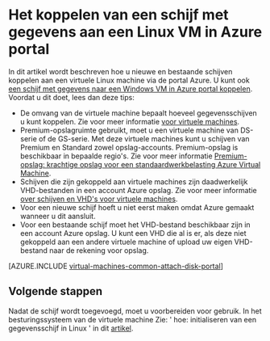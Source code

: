 <properties
    pageTitle="Een schijf met gegevens koppelen aan een VM Linux | Microsoft Azure"
    description="Het nieuwe of bestaande gegevensschijf koppelen aan een Linux VM in Azure portal met behulp van het implementatiemodel Resource Manager."
    services="virtual-machines-linux"
    documentationCenter=""
    authors="cynthn"
    manager="timlt"
    editor=""
    tags="azure-resource-manager"/>

<tags
    ms.service="virtual-machines-linux"
    ms.workload="infrastructure-services"
    ms.tgt_pltfrm="vm-linux"
    ms.devlang="na"
    ms.topic="article"
    ms.date="07/06/2016"
    ms.author="cynthn"/>

# <a name="how-to-attach-a-data-disk-to-a-linux-vm-in-the-azure-portal"></a>Het koppelen van een schijf met gegevens aan een Linux VM in Azure portal

In dit artikel wordt beschreven hoe u nieuwe en bestaande schijven koppelen aan een virtuele Linux machine via de portal Azure. U kunt ook [een schijf met gegevens naar een Windows VM in Azure portal koppelen](virtual-machines-windows-attach-disk-portal.md). Voordat u dit doet, lees dan deze tips:

- De omvang van de virtuele machine bepaalt hoeveel gegevensschijven u kunt koppelen. Zie voor meer informatie [voor virtuele machines](virtual-machines-linux-sizes.md).
- Premium-opslagruimte gebruikt, moet u een virtuele machine van DS-serie of de GS-serie. Met deze virtuele machines kunt u schijven van Premium en Standard zowel opslag-accounts. Premium-opslag is beschikbaar in bepaalde regio's. Zie voor meer informatie [Premium-opslag: krachtige opslag voor een standaardwerkbelasting Azure Virtual Machine](../storage/storage-premium-storage.md).
- Schijven die zijn gekoppeld aan virtuele machines zijn daadwerkelijk VHD-bestanden in een account Azure opslag. Zie voor meer informatie [over schijven en VHD's voor virtuele machines](virtual-machines-linux-about-disks-vhds.md).
- Voor een nieuwe schijf hoeft u niet eerst maken omdat Azure gemaakt wanneer u dit aansluit.
- Voor een bestaande schijf moet het VHD-bestand beschikbaar zijn in een account Azure opslag. U kunt een VHD die al is er, als deze niet gekoppeld aan een andere virtuele machine of upload uw eigen VHD-bestand naar de rekening voor opslag.


[AZURE.INCLUDE [virtual-machines-common-attach-disk-portal](../../includes/virtual-machines-common-attach-disk-portal.md)]

## <a name="next-steps"></a>Volgende stappen

Nadat de schijf wordt toegevoegd, moet u voorbereiden voor gebruik. In het besturingssysteem van de virtuele machine Zie: ' hoe: initialiseren van een gegevensschijf in Linux ' in dit [artikel](virtual-machines-linux-classic-attach-disk.md#how-to-initialize-a-new-data-disk-in-linux).
